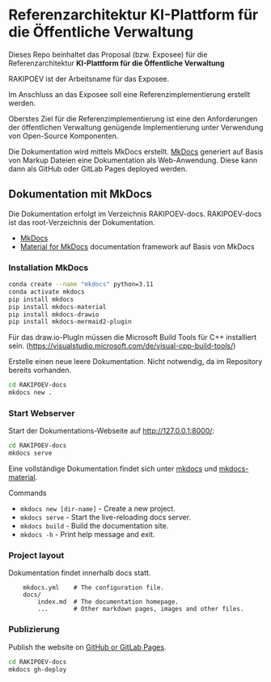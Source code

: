 # Referenzarchitektur KI-Plattform für die Öffentliche Verwaltung

Dieses Repo beinhaltet das Proposal (bzw. Exposee) für die Referenzarchitektur **KI-Plattform für die Öffentliche Verwaltung**

RAKIPOEV ist der Arbeitsname für das Exposee.

Im Anschluss an das Exposee soll eine Referenzimplementierung erstellt werden.

Oberstes Ziel für die Referenzimplementierung ist eine den Anforderungen der öffentlichen Verwaltung genügende Implementierung unter Verwendung von Open-Source Komponenten.

Die Dokumentation wird mittels MkDocs erstellt. [MkDocs](https://www.mkdocs.org) generiert auf Basis von Markup Dateien eine Dokumentation als Web-Anwendung. Diese kann dann als GitHub oder GitLab Pages deployed werden.

## Dokumentation mit MkDocs

Die Dokumentation erfolgt im Verzeichnis RAKIPOEV-docs. RAKIPOEV-docs ist das root-Verzeichnis der Dokumentation.

- [MkDocs](https://www.mkdocs.org) 
- [Material for MkDocs](https://squidfunk.github.io/mkdocs-material/) documentation framework auf Basis von MkDocs

### Installation MkDocs

```bash
conda create --name "mkdocs" python=3.11
conda activate mkdocs
pip install mkdocs
pip install mkdocs-material
pip install mkdocs-drawio
pip install mkdocs-mermaid2-plugin
```

Für das draw.io-PlugIn müssen die Microsoft Build Tools für C++ installiert sein.
(https://visualstudio.microsoft.com/de/visual-cpp-build-tools/)

Erstelle einen neue leere Dokumentation. Nicht notwendig, da im Repository bereits vorhanden.

```bash
cd RAKIPOEV-docs
mkdocs new .
```

### Start Webserver

Start der Dokumentations-Webseite auf <http://127.0.0.1:8000/>:

```bash
cd RAKIPOEV-docs
mkdocs serve
```

Eine vollständige Dokumentation findet sich unter [mkdocs](https://www.mkdocs.org) und [mkdocs-material](https://squidfunk.github.io/mkdocs-material/).

Commands

- `mkdocs new [dir-name]` - Create a new project.
- `mkdocs serve` - Start the live-reloading docs server.
- `mkdocs build` - Build the documentation site.
- `mkdocs -h` - Print help message and exit.

### Project layout

Dokumentation findet innerhalb docs statt.

```code
    mkdocs.yml    # The configuration file.
    docs/
        index.md  # The documentation homepage.
        ...       # Other markdown pages, images and other files.
```

### Publizierung

Publish the website on [GitHub or GitLab Pages](https://squidfunk.github.io/mkdocs-material/publishing-your-site/).

```bash
cd RAKIPOEV-docs 
mkdocs gh-deploy
```
